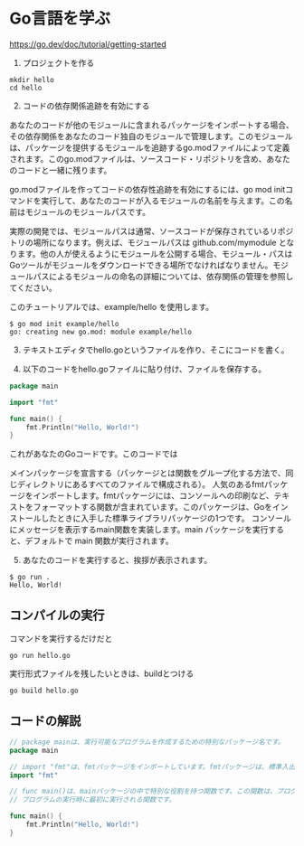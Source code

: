 # Go言語を学ぶ
https://go.dev/doc/tutorial/getting-started

1. プロジェクトを作る
```
mkdir hello
cd hello
```
2. コードの依存関係追跡を有効にする

あなたのコードが他のモジュールに含まれるパッケージをインポートする場合、その依存関係をあなたのコード独自のモジュールで管理します。このモジュールは、パッケージを提供するモジュールを追跡するgo.modファイルによって定義されます。このgo.modファイルは、ソースコード・リポジトリを含め、あなたのコードと一緒に残ります。

go.modファイルを作ってコードの依存性追跡を有効にするには、go mod initコマンドを実行して、あなたのコードが入るモジュールの名前を与えます。この名前はモジュールのモジュールパスです。

実際の開発では、モジュールパスは通常、ソースコードが保存されているリポジトリの場所になります。例えば、モジュールパスは github.com/mymodule となります。他の人が使えるようにモジュールを公開する場合、モジュール・パスはGoツールがモジュールをダウンロードできる場所でなければなりません。モジュールパスによるモジュールの命名の詳細については、依存関係の管理を参照してください。

このチュートリアルでは、example/hello を使用します。
```
$ go mod init example/hello
go: creating new go.mod: module example/hello
```

3. テキストエディタでhello.goというファイルを作り、そこにコードを書く。

4. 以下のコードをhello.goファイルに貼り付け、ファイルを保存する。
```go
package main

import "fmt"

func main() {
    fmt.Println("Hello, World!")
}
```

これがあなたのGoコードです。このコードでは

メインパッケージを宣言する（パッケージとは関数をグループ化する方法で、同じディレクトリにあるすべてのファイルで構成される）。
人気のあるfmtパッケージをインポートします。fmtパッケージには、コンソールへの印刷など、テキストをフォーマットする関数が含まれています。このパッケージは、Goをインストールしたときに入手した標準ライブラリパッケージの1つです。
コンソールにメッセージを表示するmain関数を実装します。main パッケージを実行すると、デフォルトで main 関数が実行されます。

5. あなたのコードを実行すると、挨拶が表示されます。
```
$ go run .
Hello, World!
```

## コンパイルの実行
コマンドを実行するだけだと
```
go run hello.go
```
実行形式ファイルを残したいときは、buildとつける
```
go build hello.go
```

## コードの解説
```go
// package mainは、実行可能なプログラムを作成するための特別なパッケージ名です。
package main

// import "fmt"は、fmtパッケージをインポートしています。fmtパッケージは、標準入出力を実現するためのパッケージです。
import "fmt"

// func main()は、mainパッケージの中で特別な役割を持つ関数です。この関数は、プログラムの起点となる関数です。
// プログラムの実行時に最初に実行される関数です。

func main() {
	fmt.Println("Hello, World!")
}
```